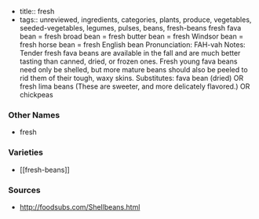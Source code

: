 - title:: fresh
- tags:: unreviewed, ingredients, categories, plants, produce, vegetables, seeded-vegetables, legumes, pulses, beans, fresh-beans
fresh fava bean = fresh broad bean = fresh butter bean = fresh Windsor bean = fresh horse bean = fresh English bean Pronunciation: FAH-vah Notes: Tender fresh fava beans are available in the fall and are much better tasting than canned, dried, or frozen ones. Fresh young fava beans need only be shelled, but more mature beans should also be peeled to rid them of their tough, waxy skins. Substitutes: fava bean (dried) OR fresh lima beans (These are sweeter, and more delicately flavored.) OR chickpeas

### Other Names

* fresh

### Varieties

* [[fresh-beans]]

### Sources
* http://foodsubs.com/Shellbeans.html
